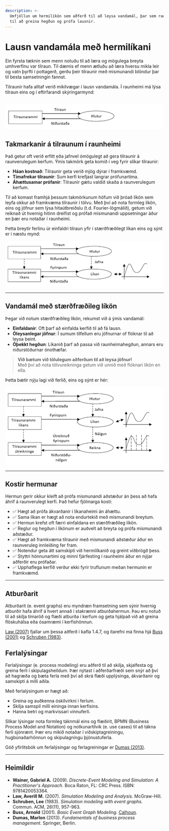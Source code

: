 ```yaml
---
description: >-
  Umfjöllun um hermilíkön sem aðferð til að leysa vandamál, þar sem raunheimi er varpað í líkan 
  til að greina hegðun og prófa lausnir.
---
```


# Lausn vandamála með hermilíkani

Ein fyrsta tæknin sem menn notuðu til að læra og mögulega breyta umhverfinu var tilraun. Til dæmis
ef menn ætluðu að læra hversu mikla leir og vatn þyrfti í pottagerð, gerðu þeir tilraunir með
mismunandi blöndur þar til besta samsetningin fannst.

Tilraunir hafa alltaf verið mikilvægar í lausn vandamála. Í raunheimi má lýsa tilraun eins og í
eftirfarandi skýringarmynd:

![Lausn vandamála með tilraun, þýðing höfundar úr Wainer, 2009](figs/Lausn_vandamala-tilraun_1.jpg)
---

## Takmarkanir á tilraunum í raunheimi

Það getur oft verið erfitt eða jafnvel ómögulegt að gera tilraunir á raunverulegum kerfum. Ýmis
takmörk geta komið í veg fyrir slíkar tilraunir:

- **Háan kostnað**: Tilraunir geta verið mjög dýrar í framkvæmd.
- **Tímafrekar tilraunir**: Sum kerfi krefjast langrar prófunartíma.
- **Áhættusamar prófanir**: Tilraunir gætu valdið skaða á raunverulegum kerfum.

Til að komast framhjá þessum takmörkunum höfum við þróað líkön sem leyfa okkur að framkvæma
tilraunir í tölvu. Með því að nota formleg líkön, eins og jöfnur sem lýsa hitaútbreiðslu (t.d.
Fourier-lögmálið), getum við reiknað út hvernig hitinn dreifist og prófað mismunandi uppsetningar
áður en þær eru notaðar í raunheimi.

Þetta breytir ferlinu úr einfaldri tilraun yfir í stærðfræðilegt líkan eins og sýnt er í næstu mynd:

![Lausn með stærðfræðilegu líkani, þýðing höfundar úr Wainer, 2009](figs/Lausn_vandamala-tilraun_2.jpg)

---

## Vandamál með stærðfræðileg líkön

Þegar við notum stærðfræðileg líkön, rekumst við á ýmis vandamál:

- **Einfaldanir**: Oft þarf að einfalda kerfið til að fá lausn.
- **Óleysanlegar jöfnur**: Í sumum tilfellum eru jöfnurnar of flóknar til að leysa beint.
- **Óþekkt hegðun**: Líkanið þarf að passa við raunheimahegðun, annars eru niðurstöðurnar ónothæfar.

> **Við bætum við tölulegum aðferðum til að leysa jöfnur!**  
> Með því að nota tölvureikninga getum við unnið með flóknari líkön en ella.

Þetta bætir nýju lagi við ferlið, eins og sýnt er hér:

![Lausn með tölvulíkani, þýðing höfundar úr Wainer, 2009](figs/Lausn_vandamala-tilraun_3.jpg)

--- 

## Kostir hermunar

Hermun gerir okkur kleift að prófa mismunandi aðstæður án þess að hafa áhrif á raunverulegt kerfi.
Það hefur fjölmarga kosti:

- ✅ Hægt að prófa ákvarðanir í líkanaheimi án áhættu.
- ✅ Sama líkan er hægt að nota endurtekið með mismunandi breytum.
- ✅ Hermun krefst oft færri einfaldana en stærðfræðileg líkön.
- ✅ Reglur og hegðun í líkönum er auðvelt að breyta og prófa mismunandi aðstæður.
- ✅ Hægt að framkvæma tilraunir með mismunandi aðstæður áður en raunveruleg innleiðing fer fram.
- ✅ Notendur geta átt samskipti við hermilíkanið og greint viðbrögð þess.
- ✅ Styttri hönnunartími og minni fjárfesting í raunheimi áður en nýjar aðferðir eru prófaðar.
- ✅ Upphaflega kerfið verður ekki fyrir truflunum meðan hermunin er framkvæmd.

---

## Atburðarit

Atburðarit (e. event graphs) eru myndræn framsetning sem sýnir hvernig atburðir hafa áhrif á hvert
annað í stakrænni atburðahermun. Þau eru notuð til að skilja tímaröð og flæði atburða í kerfum og
geta hjálpað við að greina flöskuhálsa eða ósamræmi í kerfishönnun.

[Law (2007)](#heimildir) fjallar um þessa aðferð í kafla 1.4.7, og ítarefni má finna hjá [Buss
(2001)](#heimildir) og [Schruben (1983)](#heimildir).

## Ferlalýsingar

Ferlalýsingar (e. process modeling) eru aðferð til að skilja, skjalfesta og greina ferli í
skipulagsheildum. Þær nýtast í aðferðarfræði sem snýr að því að hagræða og bæta ferla með því að
skrá flæði upplýsinga, ákvarðanir og samskipti á milli aðila.

Með ferlalýsingum er hægt að:

- Greina og auðkenna óskilvirkni í ferlum.
- Skilja samspil milli eininga innan kerfisins.
- Hanna betri og markvissari vinnuferli.

Slíkar lýsingar nota formleg táknmál eins og flæðirit, BPMN (Business Process Model and Notation) og
notkunartilvik (e. use cases) til að tákna ferli sjónrænt. Þær eru mikið notaðar í
viðskiptagreiningu, hugbúnaðarhönnun og skipulagningu þjónustuferla.

Góð yfirlitsbók um ferlalýsingar og ferlagreiningar er [Dumas (2013)](#heimildir).

---

## Heimildir

- **Wainer, Gabriel A.** (2009). *Discrete-Event Modeling and Simulation: A Practitioner's
  Approach.* Boca Raton, FL: CRC Press. ISBN: 9781420053364.
- **Law, Averill M.** (2007). *Simulation Modeling and Analysis.* McGraw-Hill.
- **Schruben, Lee** (1983). *Simulation modeling with event graphs.* Commun. ACM, 26(11), 957-963.
- **Buss, Arnold** (2001). *Basic Event Graph
  Modeling.* [Calhoun](https://calhoun.nps.edu/handle/10945/45519).
- **Dumas, Marlon** (2013). *Fundamentals of business process management.* Springer, Berlin.

